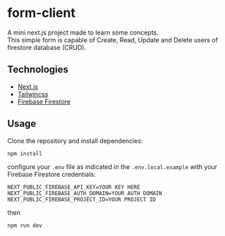 # form-client

A mini next.js project made to learn some concepts.<br/>
This simple form is capable of Create, Read, Update and Delete users of firestore database (CRUD).

## Technologies

- [Next.js](https://nextjs.org/)
- [Tailwincss](https://tailwindcss.com/)
- [Firebase Firestore](https://firebase.google.com/products/firestore)

## Usage

Clone the repository and install dependencies:

```
npm install
```

configure your `.env` file as indicated in the `.env.local.example` with your Firebase Firestore credentials:

```
NEXT_PUBLIC_FIREBASE_API_KEY=YOUR KEY HERE
NEXT_PUBLIC_FIREBASE_AUTH_DOMAIN=YOUR AUTH DOMAIN
NEXT_PUBLIC_FIREBASE_PROJECT_ID=YOUR PROJECT ID
```

then

```
npm run dev
```
